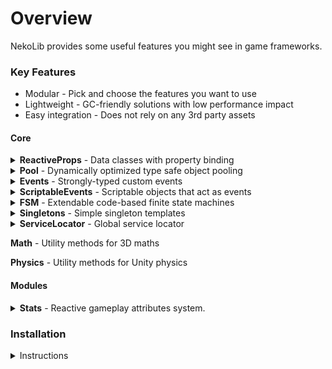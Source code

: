 # Overview

NekoLib provides some useful features you might see in game frameworks.

### Key Features

- Modular - Pick and choose the features you want to use
- Lightweight - GC-friendly solutions with low performance impact
- Easy integration - Does not rely on any 3rd party assets

#### Core

<details><summary><b>ReactiveProps</b> - Data classes with property binding</summary>

```csharp
public class UIScoreController : MonoBehaviour {
    [SerializeField] private UIScoreView _view;
    [SerializeField] private PlayerContext _context;

    void OnEnable() {
        _context.Score.ValueChanged += SetScoreText;
    }

    void OnDisable() {
        _context.Score.ValueChanged -= SetScoreText;
    }

    private void SetScoreText(int score) {
        _view.text.SetText(score.ToString());
    }
}
```

</details>

<details><summary>
<b>Pool</b> - Dynamically optimized type safe object pooling
</summary>

```csharp
public static class BulletFactory {
    public static IObjectPoolManager PoolManager;

    public static Bullet Instantiate(Bullet prefab, BulletConfig cfg,
    Vector3 origin, Vector3 direction, LayerMask layerMask = default) {
        var pool = PoolManager.GetPool(prefab);
        Bullet bullet = pool.Get();
        bullet.Init(cfg, origin, direction, layerMask, pool);
        return bullet;
    }
}

public class Bullet : MonoBehaviour {
    ...
    Destroy(){
        if(isPooled) _pool.Push(this);
    }
}
```

</details>

<details><summary><b>Events</b> - Strongly-typed custom events</summary>

```csharp
var event = GlobalEvents.Get<LevelSucceedEvt>();
event.Action += OnLevelSucceed;
```

</details>

<details><summary><b>ScriptableEvents</b> - Scriptable objects that act as events</summary>

```csharp
public class MyEventListener: MonoBehaviour {
    [SerializeField] ScriptableEventInt _scriptableEvent;

    void OnEnable(){
        _scriptableEvent.Register(MyEventResponse);
    }

    void OnDisable(){
        _scriptableEvent.Unregister(MyEventResponse);
    }

    void MyEventResponse(int value) {
        ...
    }
}
```

</details>

<details><summary><b>FSM</b> - Extendable code-based finite state machines</summary>

```csharp
fsm = new FSMBase<Player>(player);

var idle = new FSMState<Player>();
idle.BindEnterAction(p => p.Idle());
fsm.AddState("Idle", idle);
fsm.SetDefault("Idle");

var move = new FSMState<Player>();
move.BindUpdateAction(p => p.Move(p.MoveInput));
fsm.AddState("Move", move);

var jump = new FSMState<Player>();
jump.BindEnterAction(p => p.Jump());
fsm.AddState("Jump", jump);

var hasMoveInput = new FSMCondition<Player>(p => p.MoveInput.sqrMagnitude > 0.01f);
var hasJumpInput = new FSMCondition<Player>(p => p.JumpInput);
var isJumpAnimEnded = new FSMCondition<Player>(p => p.IsAnimEnded("Jump"));

idle.AddCondition(hasJumpInput, "Jump");
idle.AddCondition(hasMoveInput, "Move");
move.AddCondition(hasJumpInput, "Jump");
move.AddCondition(!hasMoveInput, "Idle");
jump.AddCondition(isJumpAnimEnded, "Idle");
```

</details>

<details><summary><b>Singletons</b> - Simple singleton templates</summary>

```csharp
public class GameManager : MonoSingleton<GameManager> {
    Awake() {
        ...
    }
}

var GameManager gm = GameManager.Instance;
```

</details>

<details><summary><b>ServiceLocator</b> - Global service locator</summary>

```csharp
public class GameEntry : MonoBehaviour {
    void Awake() {
        GameServices.Register<IMyServiceInterface>(new MyServiceType());
        ...
    }
}

var myService = GameServices.Get<IMyServiceInterface>();
```

</details>

**Math** - Utility methods for 3D maths

**Physics** - Utility methods for Unity physics

#### Modules

<details><summary><b>Stats</b> - Reactive gameplay attributes system.</summary>

```csharp
[System.Serializable]
public class AvatarStatGroup : StatGroup<StatType>{
    public enum StatType {
        MoveSpeed,
        KineticResistance,
        BlastResistance,
        MeleeResistance,
        HealthMax,
        Health,
        ShieldMax,
        Shield,
    }

    public Stat MoveSpeed = new Stat();
    public Stat KineticResistance = new Stat();
    public Stat BlastResistance = new Stat();
    public Stat MeleeResistance = new Stat();
    public Stat HealthMax = new Stat();
    public Stat Health = new Stat();
    public Stat ShieldMax = new Stat();
    public Stat Shield = new Stat();

    public void Init(AvatarData avatarData) {
        base.Init();
        RegisterLowerBoundedStat(MoveSpeed, StatType.MoveSpeed, avatarData.MoveSpeed);
        RegisterStat(KineticResistance, StatType.KineticResistance, avatarData.KineticResistance);
        RegisterStat(BlastResistance, StatType.BlastResistance, avatarData.BlastResistance);
        RegisterStat(MeleeResistance, StatType.MeleeResistance, avatarData.MeleeResistance);
        RegisterStat(HealthMax, StatType.HealthMax, avatarData.HealthMax);
        RegisterResourceStat(Health, StatType.Health, avatarData.Health, HealthMax);
        RegisterStat(ShieldMax, StatType.ShieldMax, avatarData.ShieldMax);
        RegisterResourceStat(Shield, StatType.Shield, avatarData.Shield, ShieldMax);
    }
}
```

```csharp
Stat speed;
avatarStatGroup.TryGetStat(StatType.Speed, out speed);
// speed.Value == 6

StatModifier speedModifier = new StatModifier(3, ModifierEffectType.Add);

speed.AddModifier(speedModifier);
// speed.Value == 9

speed.RemoveModifier(speedModifier);
// speed.Value == 6
```

```csharp
void OnEnable() {
    speed.ValueChanged += OnSpeedValueChanged;
    speed.StatChanged += OnSpeedStatChanged;
}

void OnDisable(){
    speed.ValueChanged -= OnSpeedValueChanged;
    speed.StatChanged -= OnSpeedStatChanged;
}


void OnSpeedValueChanged(float value) {
    ...
}

void OnSpeedStatChanged(Stat stat) {
    ...
}
```

</details>

### Installation

<details>
  <summary>Instructions</summary>

#### Installing via Git URL

(soon)

#### Installing the old way

Place the source files into your project's assets folder.

</details>
